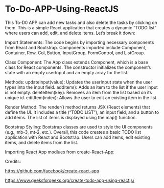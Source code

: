 # To-Do-APP-Using-ReactJS
This To-D0 APP can add new tasks and also delete the tasks by clicking on them.
This is a simple React application that creates a dynamic “TODO list” where users can add, edit, and delete items. Let’s break it down:

Import Statements:
The code begins by importing necessary components from React and Bootstrap.
Components imported include Component, Container, Row, Col, Button, InputGroup, FormControl, and ListGroup.

Class Component:
The App class extends Component, which is a base class for React components.
The constructor initializes the component’s state with an empty userInput and an empty array for the list.

Methods:
updateInput(value): Updates the userInput state when the user types into the input field.
addItem(): Adds an item to the list if the user input is not empty.
deleteItem(key): Removes an item from the list based on its unique id.
editItem(index): Allows the user to edit an existing item in the list.

Render Method:
The render() method returns JSX (React elements) that define the UI.
It includes a title (“TODO LIST”), an input field, and a button to add items.
The list of items is displayed using the map() function.

Bootstrap Styling:
Bootstrap classes are used to style the UI components (e.g., mb-3, mt-2, etc.).
Overall, this code creates a basic TODO list application with React and Bootstrap. Users can add items, edit existing items, and delete items from the list.

Importing React App modlues from create-React-App:

Credits: 

https://github.com/facebook/create-react-app

https://www.geeksforgeeks.org/create-todo-app-using-reactjs/
